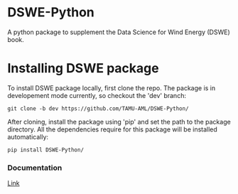 # DSWE-Python
A python package to supplement the Data Science for Wind Energy (DSWE) book.

Installing DSWE package
=============================

To install DSWE package locally, first clone the repo.
The package is in developement mode currently, 
so checkout the 'dev' branch:

```console
git clone -b dev https://github.com/TAMU-AML/DSWE-Python/
```

After cloning, install the package using 'pip' and set the path
to the package directory. All the dependencies require for this package
will be installed automatically:

```console
pip install DSWE-Python/
```

### Documentation
[Link](docs/build/html/index.html)
